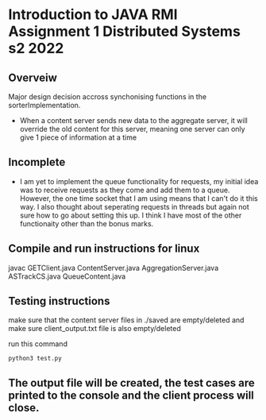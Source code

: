 # Introduction to JAVA RMI Assignment 1 Distributed Systems s2 2022

## Overveiw
Major design decision accross synchonising functions in the sorterImplementation. 

- When a content server sends new data to the aggregate server, it will override the old content for this server, meaning one server can only give 1 piece of information at a time

## Incomplete

- I am yet to implement the queue functionality for requests, my initial idea was to receive requests as they come and add them to a queue. However, the one time socket that I am using means that I can't do it this way. I also thought about seperating requests in threads but again not sure how to go about setting this up. I think I have most of the other functionaity other than the bonus marks.


## Compile and run instructions for linux 
javac GETClient.java ContentServer.java AggregationServer.java ASTrackCS.java QueueContent.java

## Testing instructions
make sure that the content server files in ./saved are empty/deleted and make sure client_output.txt file is also empty/deleted

run this command 
```
python3 test.py 
```
## The output file will be created, the test cases are printed to the console and the client process will close. 

